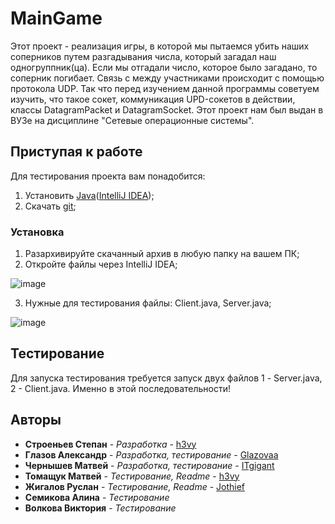 # MainGame

Этот проект - реализация игры, в которой мы пытаемся убить наших соперников путем разгадывания числа, который загадал наш одногруппник(ца). Если мы отгадали число, которое было загадано, то соперник погибает. Связь с между участниками происходит с помощью протокола UDP. Так что перед изучением данной программы советуем изучить, что такое сокет, коммуникация UPD-сокетов в действии, классы DatagramPacket и DatagramSocket.  Этот проект нам был выдан в ВУЗе на дисциплине "Сетевые операционные системы".  

## Приступая к работе

Для тестирования проекта вам понадобится:
1) Установить [Java](https://www.oracle.com/ru/java/technologies/javase/javase-jdk8-downloads.html)([IntelliJ IDEA](https://www.jetbrains.com/ru-ru/idea/download/#section=windows));
2) Скачать [git](https://github.com/h3vy/KingOfHill.git);

### Установка

1) Разархивируйте скачанный архив в любую папку на вашем ПК;
2) Откройте файлы через IntelliJ IDEA;

![image](https://user-images.githubusercontent.com/83367033/116599319-9c419480-a930-11eb-9b1b-acf01742a0c5.png)

3) Нужные для тестирования файлы: Client.java, Server.java;

![image](https://user-images.githubusercontent.com/83367033/116599889-546f3d00-a931-11eb-86df-41f19acb69fa.png)

## Тестирование

Для запуска тестирования требуется запуск двух файлов 1 - Server.java, 2 - Client.java. Именно в этой последовательности!


## Авторы

  - **Строеньев Степан** - *Разработка* -
    [h3vy](https://github.com/h3vy)
  - **Глазов Александр** - *Разработка, тестирование* -
    [Glazovaa](https://github.com/Glazovaa)
  - **Чернышев Матвей** - *Разработка, тестирование* -
    [ITgigant](https://github.com/ITgigant)
  - **Томащук Матвей** - *Тестирование, Readme* -
    [h3vy](https://github.com/h3vy)
  - **Жигалов Руслан** - *Тестирование, Readme* -
    [Jothief](https://github.com/Jothief)
  - **Семикова Алина** - *Тестирование*
  - **Волкова Виктория** - *Тестирование*




